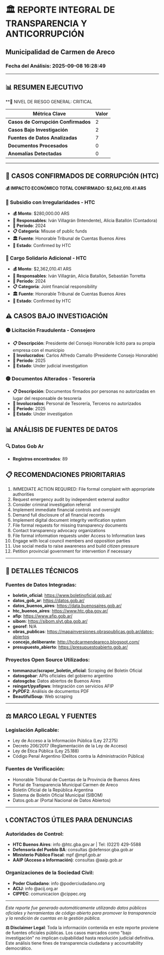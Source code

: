
# 🏛️ REPORTE INTEGRAL DE TRANSPARENCIA Y ANTICORRUPCIÓN
## Municipalidad de Carmen de Areco
### Fecha del Análisis: 2025-09-08 16:28:49

---

## 📊 RESUMEN EJECUTIVO

**🚨 NIVEL DE RIESGO GENERAL: CRITICAL

| Métrica Clave                   | Valor                                      |
| ------------------------------- | ------------------------------------------ |
| **Casos de Corrupción Confirmados** | 2 |
| **Casos Bajo Investigación**      | 2 |
| **Fuentes de Datos Analizadas**   | 7 |
| **Documentos Procesados**         | 0 |
| **Anomalías Detectadas**          | 0 |

---

## 🚨 CASOS CONFIRMADOS DE CORRUPCIÓN (HTC)

**💰 IMPACTO ECONÓMICO TOTAL CONFIRMADO: $2,642,010.41 ARS**



### 🔴 Subsidio con Irregularidades - HTC
- **💰 Monto**: $280,000.00 ARS
- **👥 Responsables**: Iván Villagrán (Intendente), Alicia Batallón (Contadora)
- **📅 Período**: 2024
- **📋 Categoría**: Misuse of public funds
- **🏛️ Fuente**: Honorable Tribunal de Cuentas Buenos Aires
- **📄 Estado**: Confirmed by HTC



### 🔴 Cargo Solidario Adicional - HTC
- **💰 Monto**: $2,362,010.41 ARS
- **👥 Responsables**: Iván Villagrán, Alicia Batallón, Sebastián Torretta
- **📅 Período**: 2024
- **📋 Categoría**: Joint financial responsibility
- **🏛️ Fuente**: Honorable Tribunal de Cuentas Buenos Aires
- **📄 Estado**: Confirmed by HTC

## ⚠️ CASOS BAJO INVESTIGACIÓN



### 🟡 Licitación Fraudulenta - Consejero
- **📋 Descripción**: Presidente del Consejo Honorable licitó para su propia empresa con el municipio
- **👥 Involucrados**: Carlos Alfredo Camallo (Presidente Consejo Honorable)
- **📅 Período**: 2025
- **📄 Estado**: Under judicial investigation



### 🟡 Documentos Alterados - Tesorería
- **📋 Descripción**: Documentos firmados por personas no autorizadas en lugar del responsable de tesorería
- **👥 Involucrados**: Personal de Tesorería, Terceros no autorizados
- **📅 Período**: 2025
- **📄 Estado**: Under investigation

## 📊 ANÁLISIS DE FUENTES DE DATOS

### 🔍 Datos Gob Ar
- **Registros encontrados**: 89

## 📋 RECOMENDACIONES PRIORITARIAS

1. IMMEDIATE ACTION REQUIRED: File formal complaint with appropriate authorities
2. Request emergency audit by independent external auditor
3. Consider criminal investigation referral
4. Implement immediate financial controls and oversight
5. Demand full disclosure of all financial records
6. Implement digital document integrity verification system
7. File formal requests for missing transparency documents
8. Contact transparency advocacy organizations
9. File formal information requests under Access to Information laws
10. Engage with local council members and opposition parties
11. Use social media to raise awareness and build citizen pressure
12. Petition provincial government for intervention if necessary


---

## 🔧 DETALLES TÉCNICOS

### Fuentes de Datos Integradas:
- **boletin_oficial**: https://www.boletinoficial.gob.ar/
- **datos_gob_ar**: https://datos.gob.ar/
- **datos_buenos_aires**: https://data.buenosaires.gob.ar/
- **htc_buenos_aires**: https://www.htc.gba.gov.ar/
- **afip**: https://www.afip.gob.ar/
- **sibom**: https://sibom.slyt.gba.gob.ar/
- **georef**: N/A
- **obras_publicas**: https://mapainversiones.obraspublicas.gob.ar/datos-abiertos
- **concejo_deliberante**: http://hcdcarmendeareco.blogspot.com/
- **presupuesto_abierto**: https://presupuestoabierto.gob.ar/


### Proyectos Open Source Utilizados:
- **tommanzur/scraper_boletin_oficial**: Scraping del Boletín Oficial
- **datosgobar**: APIs oficiales del gobierno argentino
- **datosgcba**: Datos abiertos de Buenos Aires
- **reingart/pyafipws**: Integración con servicios AFIP
- **PyPDF2**: Análisis de documentos PDF
- **BeautifulSoup**: Web scraping


---

## ⚖️ MARCO LEGAL Y FUENTES

### Legislación Aplicable:
- Ley de Acceso a la Información Pública (Ley 27.275)
- Decreto 206/2017 (Reglamentación de la Ley de Acceso)
- Ley de Ética Pública (Ley 25.188)
- Código Penal Argentino (Delitos contra la Administración Pública)

### Fuentes de Verificación:
- Honorable Tribunal de Cuentas de la Provincia de Buenos Aires
- Portal de Transparencia Municipal Carmen de Areco
- Boletín Oficial de la República Argentina
- Sistema de Boletín Oficial Municipal (SIBOM)
- Datos.gob.ar (Portal Nacional de Datos Abiertos)

---

## 📞 CONTACTOS ÚTILES PARA DENUNCIAS

### Autoridades de Control:
- **HTC Buenos Aires**: info @htc.gba.gov.ar | Tel: (0221) 429-5588
- **Defensoría del Pueblo BA**: consultas @defensor.gba.gob.ar
- **Ministerio Público Fiscal**: mpf @mpf.gob.ar
- **AAIP (Acceso a Información)**: consultas @aaip.gob.ar

### Organizaciones de la Sociedad Civil:
- **Poder Ciudadano**: info @poderciudadano.org
- **ACIJ**: info @acij.org.ar
- **CIPPEC**: comunicacion @cippec.org

---

*Este reporte fue generado automáticamente utilizando datos públicos oficiales y herramientas de código abierto para promover la transparencia y la rendición de cuentas en la gestión pública.*

**⚖️ Disclaimer Legal**: Toda la información contenida en este reporte proviene de fuentes oficiales públicas. Los casos marcados como "bajo investigación" no implican culpabilidad hasta resolución judicial definitiva. Este análisis tiene fines de transparencia ciudadana y accountability democrático.
